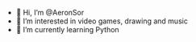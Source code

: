 - 👋 Hi, I’m @AeronSor
- 👀 I’m interested in video games, drawing and music
- 🌱 I’m currently learning Python
